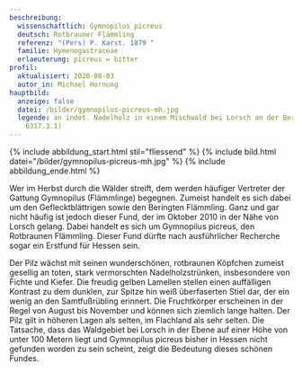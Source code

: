 ```yaml
---
beschreibung:
  wissenschaftlich: Gymnopilus picreus
  deutsch: Rotbrauner Flämmling
  referenz: "(Pers) P. Karst. 1879 "
  familie: Hymenogastraceae
  erlaeuterung: picreus = bitter
profil:
  aktualisiert: 2020-08-03
  autor_in: Michael Hornung
hauptbild:
  anzeige: false
  datei: /bilder/gymnopilus-picreus-mh.jpg
  legende: an indet. Nadelholz in einem Mischwald bei Lorsch an der Bergstraße (TK
    6317.3.1)
---
```

{% include abbildung_start.html stil="fliessend" %}
{% include bild.html datei="/bilder/gymnopilus-picreus-mh.jpg" %}
{% include abbildung_ende.html %}

Wer im Herbst durch die Wälder streift, dem werden häufiger Vertreter der Gattung Gymnopilus (Flämmlinge) begegnen. Zumeist handelt es sich dabei um den Geflecktblättrigen sowie den Beringten Flämmling. Ganz und gar nicht häufig ist jedoch dieser Fund, der im Oktober 2010 in der Nähe von Lorsch gelang. Dabei handelt es sich um Gymnopilus picreus, den Rotbraunen Flämmling. Dieser Fund dürfte nach ausführlicher Recherche sogar ein Erstfund für Hessen sein.

Der Pilz wächst mit seinen wunderschönen, rotbraunen Köpfchen zumeist gesellig an toten, stark vermorschten Nadelholzstrünken, insbesondere von Fichte und Kiefer. Die freudig gelben Lamellen stellen einen auffälligen Kontrast zu dem dunklen, zur Spitze hin weiß überfaserten Stiel dar, der ein wenig an den Samtfußrübling erinnert. Die Fruchtkörper erscheinen in der Regel von August bis November und können sich ziemlich lange halten. Der Pilz gilt in höheren Lagen als selten, im Flachland als sehr selten. Die Tatsache, dass das Waldgebiet bei Lorsch in der Ebene auf einer Höhe von unter 100 Metern liegt und Gymnopilus picreus bisher in Hessen nicht gefunden worden zu sein scheint, zeigt die Bedeutung dieses schönen Fundes.